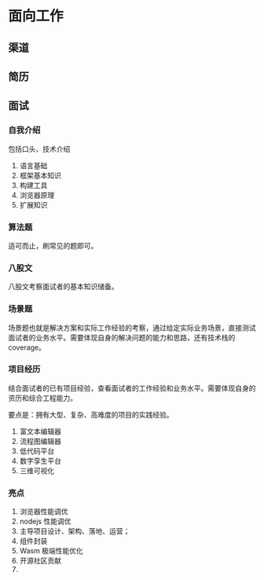 # 面向工作


## 渠道  
      
## 简历

## 面试

### 自我介绍
包括口头、技术介绍
1. 语言基础
2. 框架基本知识
3. 构建工具
4. 浏览器原理
5. 扩展知识

### 算法题
适可而止，刷常见的题即可。


### 八股文
八股文考察面试者的基本知识储备。


### 场景题
场景题也就是解决方案和实际工作经验的考察，通过给定实际业务场景，直接测试面试者的业务水平。需要体现自身的解决问题的能力和思路，还有技术栈的 coverage。

### 项目经历
结合面试者的已有项目经验，查看面试者的工作经验和业务水平。需要体现自身的资历和综合工程能力。

要点是：拥有大型、复杂、高难度的项目的实践经验。

1. 富文本编辑器
2. 流程图编辑器
3. 低代码平台
4. 数字孪生平台
5. 三维可视化

### 亮点

1. 浏览器性能调优
2. nodejs 性能调优
3. 主导项目设计、架构、落地、运营；
4. 组件封装
5. Wasm 极端性能优化
6. 开源社区贡献
7. 
